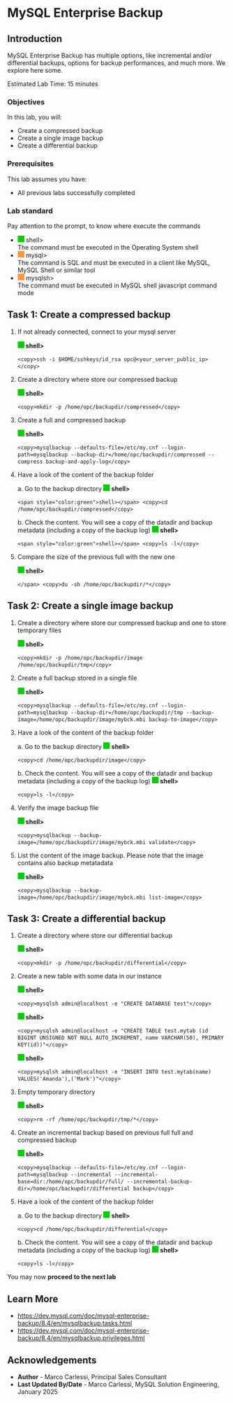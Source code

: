 # MySQL Enterprise Backup

## Introduction
MySQL Enterprise Backup has multiple options, like incremental and/or differential backups, options for backup performances, and much more.
We explore here some.

Estimated Lab Time: 15 minutes

### Objectives
In this lab, you will:
* Create a compressed backup
* Create a single image backup
* Create a differential backup

### Prerequisites

This lab assumes you have:
- All previous labs successfully completed

### Lab standard

Pay attention to the prompt, to know where execute the commands 
* ![green-dot](./images/green-square.jpg) shell>  
  The command must be executed in the Operating System shell
* ![orange-dot](./images/orange-square.jpg) mysql>  
  The command is SQL and must be executed in a client like MySQL, MySQL Shell or similar tool
* ![yellow-dot](./images/yellow-square.jpg) mysqlsh>  
  The command must be executed in MySQL shell javascript command mode

## Task 1: Create a compressed backup

1. If not already connected, connect to your mysql server

    **![green-dot](./images/green-square.jpg) shell>**  
    ```
    <copy>ssh -i $HOME/sshkeys/id_rsa opc@<your_server_public_ip></copy>
    ```

2. Create a directory where store our compressed backup

    **![green-dot](./images/green-square.jpg) shell>**  
    ```
    <copy>mkdir -p /home/opc/backupdir/compressed</copy>
    ```

3. Create a full and compressed backup 

    **![green-dot](./images/green-square.jpg) shell>**  
    ```
    <copy>mysqlbackup --defaults-file=/etc/my.cnf --login-path=mysqlbackup --backup-dir=/home/opc/backupdir/compressed --compress backup-and-apply-log</copy>
    ```

4. Have a look of the content of the backup folder

    a. Go to the backup directory
    **![green-dot](./images/green-square.jpg) shell>**  
    ```
    <span style="color:green">shell></span> <copy>cd /home/opc/backupdir/compressed</copy>
    ```

    b. Check the content. You will see a copy of the datadir and backup metadata (including a copy of the backup log)
    **![green-dot](./images/green-square.jpg) shell>**  
    ```
    <span style="color:green">shell></span> <copy>ls -l</copy>
    ```

5. Compare the size of the previous full with the new one

    **![green-dot](./images/green-square.jpg) shell>**  
    ```
    </span> <copy>du -sh /home/opc/backupdir/*</copy>
    ```


## Task 2: Create a single image backup

1. Create a directory where store our compressed backup and one to store temporary files

    **![green-dot](./images/green-square.jpg) shell>**  
    ```
    <copy>mkdir -p /home/opc/backupdir/image /home/opc/backupdir/tmp</copy>
    ```

2. Create a full backup stored in a single file 

    **![green-dot](./images/green-square.jpg) shell>**  
    ```
    <copy>mysqlbackup --defaults-file=/etc/my.cnf --login-path=mysqlbackup --backup-dir=/home/opc/backupdir/tmp --backup-image=/home/opc/backupdir/image/mybck.mbi backup-to-image</copy>
    ```

3. Have a look of the content of the backup folder

    a. Go to the backup directory
    **![green-dot](./images/green-square.jpg) shell>**  
    ```
    <copy>cd /home/opc/backupdir/image</copy>
    ```

    b. Check the content. You will see a copy of the datadir and backup metadata (including a copy of the backup log)
    **![green-dot](./images/green-square.jpg) shell>**  
    ```
    <copy>ls -l</copy>
    ```

4. Verify the image backup file

    **![green-dot](./images/green-square.jpg) shell>**  
    ```
    <copy>mysqlbackup --backup-image=/home/opc/backupdir/image/mybck.mbi validate</copy>
    ```

5. List the content of the image backup. Please note that the image contains also backup metatadata

    **![green-dot](./images/green-square.jpg) shell>**  
    ```
    <copy>mysqlbackup --backup-image=/home/opc/backupdir/image/mybck.mbi list-image</copy>
    ```


## Task 3: Create a differential backup
1. Create a directory where store our differential backup

    **![green-dot](./images/green-square.jpg) shell>**  
    ```
    <copy>mkdir -p /home/opc/backupdir/differential</copy>
    ```

2. Create a new table with some data in our instance

    **![green-dot](./images/green-square.jpg) shell>**  
    ```
    <copy>mysqlsh admin@localhost -e "CREATE DATABASE test"</copy>
    ```

    **![green-dot](./images/green-square.jpg) shell>**  
    ```
    <copy>mysqlsh admin@localhost -e "CREATE TABLE test.mytab (id BIGINT UNSIGNED NOT NULL AUTO_INCREMENT, name VARCHAR(50), PRIMARY KEY(id))"</copy>
    ```

    **![green-dot](./images/green-square.jpg) shell>**  
    ```
    <copy>mysqlsh admin@localhost -e "INSERT INTO test.mytab(name) VALUES('Amanda'),('Mark')"</copy>
    ```

3. Empty temporary directory

    **![green-dot](./images/green-square.jpg) shell>**  
    ```
    <copy>rm -rf /home/opc/backupdir/tmp/*</copy>
    ```

4. Create an incremental backup based on previous full  full and compressed backup 

    **![green-dot](./images/green-square.jpg) shell>**  
    ```
    <copy>mysqlbackup --defaults-file=/etc/my.cnf --login-path=mysqlbackup --incremental --incremental-base=dir:/home/opc/backupdir/full/ --incremental-backup-dir=/home/opc/backupdir/differential backup</copy>
    ```

5. Have a look of the content of the backup folder

    a. Go to the backup directory
    **![green-dot](./images/green-square.jpg) shell>**  
    ```
    <copy>cd /home/opc/backupdir/differential</copy>
    ```

    b. Check the content. You will see a copy of the datadir and backup metadata (including a copy of the backup log)
    **![green-dot](./images/green-square.jpg) shell>**  
    ```
    <copy>ls -l</copy>
    ```

You may now **proceed to the next lab**

## Learn More
* https://dev.mysql.com/doc/mysql-enterprise-backup/8.4/en/mysqlbackup.tasks.html
* https://dev.mysql.com/doc/mysql-enterprise-backup/8.4/en/mysqlbackup.privileges.html


## Acknowledgements

* **Author** - Marco Carlessi, Principal Sales Consultant
* **Last Updated By/Date** - Marco Carlessi, MySQL Solution Engineering, January 2025
